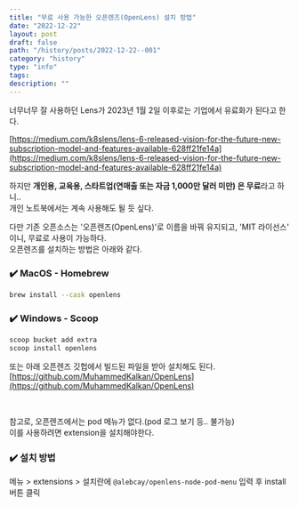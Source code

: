 ```yaml
---
title: "무료 사용 가능한 오픈렌즈(OpenLens) 설치 방법"
date: "2022-12-22"
layout: post
draft: false
path: "/history/posts/2022-12-22--001"
category: "history"
type: "info"
tags:
description: ""
---
```


너무너무 잘 사용하던 Lens가 2023년 1월 2일 이후로는 기업에서 유료화가 된다고 한다.

[https://medium.com/k8slens/lens-6-released-vision-for-the-future-new-subscription-model-and-features-available-628ff21fe14a](https://medium.com/k8slens/lens-6-released-vision-for-the-future-new-subscription-model-and-features-available-628ff21fe14a)

[](https://medium.com/k8slens/lens-6-released-vision-for-the-future-new-subscription-model-and-features-available-628ff21fe14a)

하지만 **개인용, 교육용, 스타트업(연매출 또는 자금 1,000만 달러 미만) 은 무료**라고 하니..  
개인 노트북에서는 계속 사용해도 될 듯 싶다.

다만 기존 오픈소스는 '오픈렌즈(OpenLens)'로 이름을 바꿔 유지되고, 'MIT 라이선스' 이니, 무료로 사용이 가능하다.  
오픈렌즈를 설치하는 방법은 아래와 같다.

### ✔️ MacOS - Homebrew

```bash
brew install --cask openlens
```

### ✔️ Windows - Scoop

```bash
scoop bucket add extra
scoop install openlens
```

또는 아래 오픈렌즈 깃헙에서 빌드된 파일을 받아 설치해도 된다.  
[https://github.com/MuhammedKalkan/OpenLens](https://github.com/MuhammedKalkan/OpenLens)

<br/>

참고로, 오픈렌즈에서는 pod 메뉴가 없다.(pod 로그 보기 등.. 불가능)  
이를 사용하려면 extension을 설치해야한다.

### ✔️ 설치 방법

메뉴 > extensions > 설치란에 `@alebcay/openlens-node-pod-menu` 입력 후 install 버튼 클릭